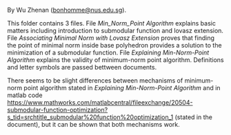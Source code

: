 By Wu Zhenan (bonhomme@nus.edu.sg).

This folder contains 3 files. File _Min_Norm_Point Algorithm_ explains basic matters including introduction to submodular function and lovasz extension. File _Associating Minimal Norm with Lovasz Extension_ proves that finding the point of minimal norm inside base polyhedron provides a solution to the minimization of a submodular function. File _Explaining Min-Norm-Point Algorithm_ explains the validity of minimum-norm point algorithm.  Definitions and letter symbols are passed bettween documents.

There seems to be slight differences between mechanisms of minimum-norm point algorithm stated in _Explaining Min-Norm-Point Algorithm_ and in matlab code https://www.mathworks.com/matlabcentral/fileexchange/20504-submodular-function-optimization?s_tid=srchtitle_submodular%20function%20optimization_1 (stated in the document), but it can be shown that both mechanisms work.
